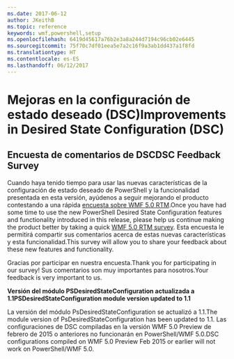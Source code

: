 ```yaml
---
ms.date: 2017-06-12
author: JKeithB
ms.topic: reference
keywords: wmf,powershell,setup
ms.openlocfilehash: 6419d45617a76b2e3a8a244d7194c96cb02e6445
ms.sourcegitcommit: 75f70c7df01eea5e7a2c16f9a3ab1dd437a1f8fd
ms.translationtype: HT
ms.contentlocale: es-ES
ms.lasthandoff: 06/12/2017
---
```

# <a name="improvements-in-desired-state-configuration-dsc"></a><span data-ttu-id="7c465-102">Mejoras en la configuración de estado deseado (DSC)</span><span class="sxs-lookup"><span data-stu-id="7c465-102">Improvements in Desired State Configuration (DSC)</span></span>

## <a name="dsc-feedback-survey"></a><span data-ttu-id="7c465-103">Encuesta de comentarios de DSC</span><span class="sxs-lookup"><span data-stu-id="7c465-103">DSC Feedback Survey</span></span>   

<span data-ttu-id="7c465-104">Cuando haya tenido tiempo para usar las nuevas características de la configuración de estado deseado de PowerShell y la funcionalidad presentada en esta versión, ayúdenos a seguir mejorando el producto contestando a una rápida [encuesta sobre WMF 5.0 RTM](https://www.surveymonkey.com/r/SGLQM5W).</span><span class="sxs-lookup"><span data-stu-id="7c465-104">Once you have had some time to use the new PowerShell Desired State Configuration features and functionality introduced in this release, please help us continue making the product better by taking a quick [WMF 5.0 RTM survey](https://www.surveymonkey.com/r/SGLQM5W).</span></span> <span data-ttu-id="7c465-105">Esta encuesta le permitirá compartir sus comentarios acerca de estas nuevas características y esta funcionalidad.</span><span class="sxs-lookup"><span data-stu-id="7c465-105">This survey will allow you to share your feedback about these new features and functionality.</span></span> 

<span data-ttu-id="7c465-106">Gracias por participar en nuestra encuesta.</span><span class="sxs-lookup"><span data-stu-id="7c465-106">Thank you for participating in our survey!</span></span> <span data-ttu-id="7c465-107">Sus comentarios son muy importantes para nosotros.</span><span class="sxs-lookup"><span data-stu-id="7c465-107">Your feedback is very important to us.</span></span>  

<span data-ttu-id="7c465-108">**Versión del módulo PSDesiredStateConfiguration actualizada a 1.1**</span><span class="sxs-lookup"><span data-stu-id="7c465-108">**PSDesiredStateConfiguration module version updated to 1.1**</span></span>

<span data-ttu-id="7c465-109">La versión del módulo PsDesiredStateConfiguration se actualizó a 1.1.</span><span class="sxs-lookup"><span data-stu-id="7c465-109">The module version of PsDesiredStateConfiguration has been updated to 1.1.</span></span> <span data-ttu-id="7c465-110">Las configuraciones de DSC compiladas en la versión WMF 5.0 Preview de febrero de 2015 o anteriores no funcionarán en PowerShell/WMF 5.0.</span><span class="sxs-lookup"><span data-stu-id="7c465-110">DSC configurations compiled on WMF 5.0 Preview Feb 2015 or earlier will not work on PowerShell/WMF 5.0.</span></span> 

